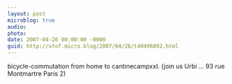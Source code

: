 ```yaml
---
layout: post
microblog: true
audio: 
photo: 
date: 2007-04-26 00:00:00 -0000
guid: http://xtof.micro.blog/2007/04/26/t40496802.html
---
```

bicycle-commutation from home to cantinecampxxl. (join us Urbi ... 93 rue Montmartre Paris 2)
